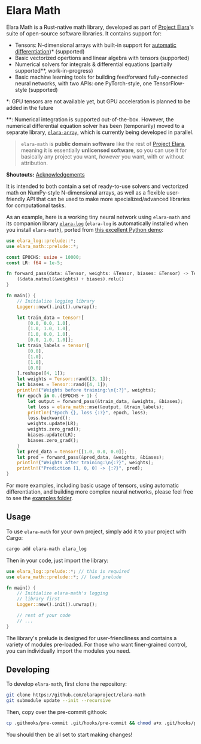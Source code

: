 # Elara Math

Elara Math is a Rust-native math library, developed as part of [Project Elara](https://github.com/elaraproject/)'s suite of open-source software libraries. It contains support for:

- Tensors: N-dimensional arrays with built-in support for [automatic differentiation](https://en.wikipedia.org/wiki/Automatic_differentiation))\* (supported)
- Basic vectorized opertions and linear algebra with tensors (supported)
- Numerical solvers for integrals & differential equations (partially supported\*\*, work-in-progress)
- Basic machine learning tools for building feedforward fully-connected neural networks, with two APIs: one PyTorch-style, one TensorFlow-style (supported)

\*: GPU tensors are not available yet, but GPU acceleration is planned to be added in the future

\*\*: Numerical integration is supported out-of-the-box. However, the numerical differential equation solver has been (temporarily) moved to a separate library, [`elara-array`](https://github.com/elaraproject/elara-array), which is currently being developed in parallel.

> `elara-math` is **public domain software** like the rest of [Project Elara](https://github.com/elaraproject/), meaning it is essentially **unlicensed software**, so you can use it for basically any project you want, _however_ you want, with or without attribution.

**Shoutouts:** [Acknowledgements](https://github.com/elaraproject/elara-math/tree/main/ACKNOWLEDGEMENTS.md)

It is intended to both contain a set of ready-to-use solvers and vectorized math on NumPy-style N-dimensional arrays, as well as a flexible user-friendly API that can be used to make more specialized/advanced libraries for computational tasks.

As an example, here is a working tiny neural network using `elara-math` and its companion library [`elara-log`](https://github.com/elaraproject/elara-log) (`elara-log` is automatically installed when you install `elara-math`), ported from [this excellent Python demo](https://medium.com/technology-invention-and-more/how-to-build-a-simple-neural-network-in-9-lines-of-python-code-cc8f23647ca1):

```rust
use elara_log::prelude::*;
use elara_math::prelude::*;

const EPOCHS: usize = 10000;
const LR: f64 = 1e-5;

fn forward_pass(data: &Tensor, weights: &Tensor, biases: &Tensor) -> Tensor {
    (&data.matmul(&weights) + biases).relu()
}

fn main() {
    // Initialize logging library
    Logger::new().init().unwrap();

    let train_data = tensor![
        [0.0, 0.0, 1.0],
        [1.0, 1.0, 1.0],
        [1.0, 0.0, 1.0],
        [0.0, 1.0, 1.0]];
    let train_labels = tensor![
        [0.0],
        [1.0],
        [1.0],
        [0.0]
    ].reshape([4, 1]);
    let weights = Tensor::rand([3, 1]);
    let biases = Tensor::rand([4, 1]);
    println!("Weights before training:\n{:?}", weights);
    for epoch in 0..(EPOCHS + 1) {
        let output = forward_pass(&train_data, &weights, &biases);
        let loss = elara_math::mse(&output, &train_labels);
        println!("Epoch {}, loss {:?}", epoch, loss);
        loss.backward();
        weights.update(LR);
        weights.zero_grad();
        biases.update(LR);
        biases.zero_grad();
    }
    let pred_data = tensor![[1.0, 0.0, 0.0]];
    let pred = forward_pass(&pred_data, &weights, &biases);
    println!("Weights after training:\n{:?}", weights);
    println!("Prediction [1, 0, 0] -> {:?}", pred);
}
```

For more examples, including basic usage of tensors, using automatic differentiation, and building more complex neural networks, please feel free to see the [examples folder](https://github.com/elaraproject/elara-math/tree/main/examples).

## Usage

To use `elara-math` for your own project, simply add it to your project with Cargo:

```sh
cargo add elara-math elara_log
```

Then in your code, just import the library:

```rust
use elara_log::prelude::*; // this is required
use elara_math::prelude::*; // load prelude

fn main() {
    // Initialize elara-math's logging
    // library first
    Logger::new().init().unwrap();

    // rest of your code
    // ...
}
```

The library's prelude is designed for user-friendliness and contains a variety of modules pre-loaded. For those who want finer-grained control, you can individually import the modules you need.

## Developing

To develop `elara-math`, first clone the repository:

```sh
git clone https://github.com/elaraproject/elara-math
git submodule update --init --recursive
```

Then, copy over the pre-commit githook:

```sh
cp .githooks/pre-commit .git/hooks/pre-commit && chmod a+x .git/hooks/pre-commit
```

You should then be all set to start making changes!
